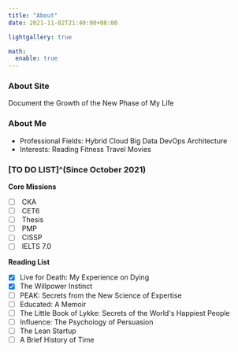 ```yaml
---
title: "About"
date: 2021-11-02T21:40:00+08:00

lightgallery: true

math:
  enable: true
---
```


### About Site

<i class="fas fa-seedling fa-fw"></i> Document the Growth of the New Phase of My Life

### About Me

+ <i class="fas fa-user-tie fa-fw"></i> Professional Fields: <i class="fas fa-cloud-upload-alt fa-fw"></i> Hybrid Cloud <i class="fas fa-database fa-fw"></i> Big Data <i class="fas fa-network-wired fa-fw"></i> DevOps Architecture
+ <i class="fas fa-heart fa-fw"></i> Interests: <i class="fas fa-book-reader fa-fw"></i> Reading <i class="fas fa-running fa-fw"></i> Fitness <i class="fab fa-fly fa-fw"></i> Travel <i class="fas fa-film fa-fw"></i> Movies

### [TO DO LIST]^(Since October 2021)

<i class="fas fa-tasks fa-fw"></i> **Core Missions**

- [ ] <i class="fas fa-cubes fa-fw"></i> CKA
- [ ] <i class="fas fa-font fa-fw"></i> CET6
- [ ] <i class="fas fa-graduation-cap fa-fw"></i> Thesis
- [ ] <i class="fas fa-users-cog fa-fw"></i> PMP
- [ ] <i class="fas fa-user-shield fa-fw"></i> CISSP
- [ ] <i class="fas fa-font fa-fw"></i> IELTS 7.0

<i class="fas fa-book-open fa-fw"></i> **Reading List**

- [x] Live for Death: My Experience on Dying
- [x] The Willpower Instinct 
- [ ] PEAK: Secrets from the New Science of Expertise
- [ ] Educated: A Memoir
- [ ] The Little Book of Lykke: Secrets of the World's Happiest People
- [ ] Influence: The Psychology of Persuasion
- [ ] The Lean Startup
- [ ] A Brief History of Time
